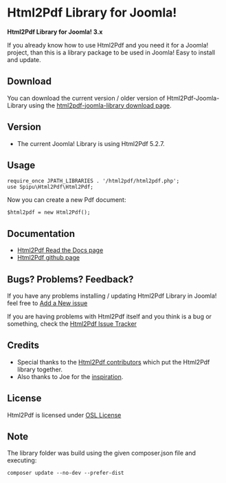 # Html2Pdf Library for Joomla!

**Html2Pdf Library for Joomla! 3.x**

If you already know how to use Html2Pdf and you need it for a Joomla! project, than this is a library package to be used in Joomla! Easy to install and update.

Download
--------

You can download the current version / older version of Html2Pdf-Joomla-Library using the [html2pdf-joomla-library download page](https://github.com/ivanramosnet/html2pdf-joomla-library/releases).

Version
-------

* The current Joomla! Library is using Html2Pdf 5.2.7.

Usage
-----

    require_once JPATH_LIBRARIES . '/html2pdf/html2pdf.php';
    use Spipu\Html2Pdf\Html2Pdf;


Now you can create a new Pdf document:

    $html2pdf = new Html2Pdf();


Documentation
-------------

* [Html2Pdf Read the Docs page](https://github.com/spipu/html2pdf/blob/master/doc/README.md)
* [Html2Pdf github page](https://github.com/spipu/html2pdf)

Bugs? Problems? Feedback?
-------------------------

If you have any problems installing / updating Html2Pdf Library in Joomla! feel free to [Add a New issue](https://github.com/ivanramosnet/html2pdf-joomla-library/issues)

If you are having problems with Html2Pdf itself and you think is a bug or something, check the [Html2Pdf Issue Tracker](https://github.com/spipu/html2pdf/issues)

Credits
-------

* Special thanks to the [Html2Pdf contributors](https://github.com/spipu/html2pdf/graphs/contributors) which put the Html2Pdf library together.
* Also thanks to Joe for the [inspiration](https://www.joomlashack.com/blog/how-tos/development/how-to-package-joomla-libraries/).


License
-------
Html2Pdf is licensed under [OSL License](https://github.com/spipu/html2pdf/blob/master/LICENSE.md)

Note
----

The library folder was build using the given composer.json file and executing:

    composer update --no-dev --prefer-dist